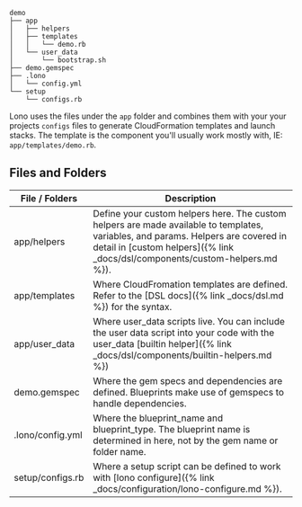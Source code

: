     demo
    ├── app
    │   ├── helpers
    │   ├── templates
    │   │   └── demo.rb
    │   └── user_data
    │       └── bootstrap.sh
    ├── demo.gemspec
    ├── .lono
    │   └── config.yml
    └── setup
        └── configs.rb

Lono uses the files under the `app` folder and combines them with your your projects `configs` files to generate CloudFormation templates and launch stacks.  The template is the component you'll usually work mostly with, IE: `app/templates/demo.rb`.

## Files and Folders

File / Folders  | Description
------------- | -------------
app/helpers | Define your custom helpers here. The custom helpers are made available to templates, variables, and params. Helpers are covered in detail in [custom helpers]({% link _docs/dsl/components/custom-helpers.md %}).
app/templates | Where CloudFromation templates are defined.  Refer to the [DSL docs]({% link _docs/dsl.md %}) for the syntax.
app/user_data | Where user_data scripts live. You can include the user data script into your code with the user_data [builtin helper]({% link _docs/dsl/components/builtin-helpers.md %})
demo.gemspec | Where the gem specs and dependencies are defined.  Blueprints make use of gemspecs to handle dependencies.
.lono/config.yml | Where the blueprint_name and blueprint_type.  The blueprint name is determined in here, not by the gem name or folder name.
setup/configs.rb | Where a setup script can be defined to work with [lono configure]({% link _docs/configuration/lono-configure.md %}).
